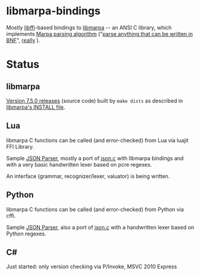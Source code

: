 ﻿libmarpa-bindings
=================

Mostly [libffi](https://sourceware.org/libffi/)-based bindings to 
[libmarpa](https://github.com/jeffreykegler/libmarpa) 
-- an ANSI C library, which implements 
[Marpa parsing algorithm](http://savage.net.au/Marpa.html)
("[parse anything that can be written in BNF](
http://blogs.perl.org/users/jeffrey_kegler/2012/03/user-experiences-with-marpa-some-observations.html)", 
[really](http://metacpan.org/source/JDDPAUSE/MarpaX-Languages-SQL2003-AST-0.005/lib/MarpaX/Languages/SQL2003/AST.pm#L299)
). 

Status
======

libmarpa
--------

  [Version 7.5.0 releases](https://github.com/rns/libmarpa-bindings/releases) (source code) 
  built by `make dists` as described in 
  [libmarpa's INSTALL file](https://github.com/jeffreykegler/libmarpa/blob/master/INSTALL).
  
Lua
---

  libmarpa C functions can be called (and error-checked) from Lua via luajit FFI Library.

  Sample [JSON Parser](https://github.com/rns/libmarpa-bindings/blob/master/lua/json-libmarpa.lua), 
  mostly a port of [json.c](https://github.com/jeffreykegler/libmarpa/blob/master/test/json.c)
  with libmarpa bindings and with a very basic handwritten lexer based on pcre regexes.

  An interface (grammar, recognizer/lexer, valuator) is being written.
  
Python
------

  libmarpa C functions can be called (and error-checked) from Python via cffi.

  Sample [JSON Parser](https://github.com/rns/libmarpa-bindings/blob/master/python/json-libmarpa.py), 
  also a port of [json.c](https://github.com/jeffreykegler/libmarpa/blob/master/test/json.c) 
  with a handwritten lexer based on Python regexes.
  
C#
--

  Just started: only version checking via P/Invoke, MSVC 2010 Express
  

